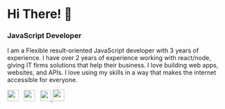 # Hi There! 👋

### JavaScript Developer

I am a Flexible result-oriented JavaScript developer with 3 years of experience. I have over 2 years of experience working with react/node, giving IT firms solutions that help their business. I love building web apps, websites, and APIs. I love using my skills in a way that makes the internet accessible for everyone.

<p>
<a target=”_blank” href="https://www.linkedin.com/in/al-amin-yusuf-2a9b1518b/"><img height="26" src="https://img.shields.io/badge/linkedin-%230077B5.svg?&style=for-the-badge&logo=linkedin&logoColor=white"></a>&nbsp;&nbsp;
<a target=”_blank” href="https://dev.to/alamin__yusuf"><img height="26" src="https://img.shields.io/badge/dev.to-0A0A0A?style=for-the-badge&logo=dev.to&logoColor=white" alt=""></a>&nbsp;&nbsp;
<a target=”_blank” href="https://twitter.com/alamin__yusuf"><img height="25" src="https://img.shields.io/badge/twitter-%231DA1F2.svg?&style=for-the-badge&logo=twitter&logoColor=white">
 <a target=”_blank” href="mailto:alaminyusuf131@gmail.com"><img height="27" src="https://img.shields.io/badge/Email-%230077B5.svg?&style=for-the-badge&logo=gmail" alt=""></a>

</p

